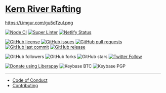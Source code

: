 # [Kern River Rafting](https://rafting.kernvalley.us)
https://i.imgur.com/gu5oTzul.png

<!-- [![Dependabot Status](https://api.dependabot.com/badges/status?host=github&repo=kernvalley/rafting.kernvalley.us)](https://dependabot.com) -->
[![Node CI](https://github.com/kernvalley/rafting.kernvalley.us/workflows/Node%20CI/badge.svg)](https://github.com/kernvalley/rafting.kernvalley.us/actions)
[![Super Linter](https://github.com/kernvalley/rafting.kernvalley.us/workflows/Lint%20Code%20Base/badge.svg)](https://github.com/kernvalley/rafting.kernvalley.us/actions?query=workflow%3A%22Lint+Code+Base%22)
[![Netlify Status](https://api.netlify.com/api/v1/badges/252539d1-4596-41e9-9d63-97a964822b25/deploy-status)](https://app.netlify.com/sites/infallible-galileo-ac41ee/deploys)

[![GitHub license](https://img.shields.io/github/license/kernvalley/rafting.kernvalley.us.svg)](https://github.com/kernvalley/rafting.kernvalley.us/blob/master/LICENSE)
[![GitHub issues](https://img.shields.io/github/issues/kernvalley/rafting.kernvalley.us.svg)](https://github.com/kernvalley/rafting.kernvalley.us/issues)
[![GitHub pull requests](https://img.shields.io/github/issues-pr/kernvalley/rafting.kernvalley.us.svg)](https://github.com/kernvalley/rafting.kernvalley.us/pulls)
[![GitHub last commit](https://img.shields.io/github/last-commit/kernvalley/rafting.kernvalley.us.svg)](https://github.com/kernvalley/rafting.kernvalley.us/commits/master)
[![GitHub release](https://img.shields.io/github/release/kernvalley/rafting.kernvalley.us.svg)](https://github.com/kernvalley/rafting.kernvalley.us/releases)

![GitHub followers](https://img.shields.io/github/followers/kernvalley.svg?style=social)
![GitHub forks](https://img.shields.io/github/forks/kernvalley/rafting.kernvalley.us.svg?style=social)
![GitHub stars](https://img.shields.io/github/stars/kernvalley/rafting.kernvalley.us.svg?style=social)
[![Twitter Follow](https://img.shields.io/twitter/follow/kern_valley.svg?style=social)](https://twitter.com/kern_valley)

[![Donate using Liberapay](https://img.shields.io/liberapay/receives/shgysk8zer0.svg?logo=liberapay)](https://liberapay.com/shgysk8zer0/donate "Donate using Liberapay")
![Keybase BTC](https://img.shields.io/keybase/btc/shgysk8zer0.svg)
![Keybase PGP](https://img.shields.io/keybase/pgp/shgysk8zer0.svg)
- - -

- [Code of Conduct](./.github/CODE_OF_CONDUCT.md)
- [Contributing](./.github/CONTRIBUTING.md)
<!-- - [Security Policy](./.github/SECURITY.md) -->
